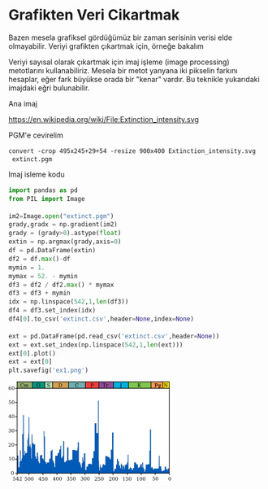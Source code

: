# Grafikten Veri Cikartmak

Bazen mesela grafiksel gördüğümüz bir zaman serisinin verisi elde
olmayabilir. Veriyi grafikten çıkartmak için, örneğe bakalım

Veriyi sayısal olarak çıkartmak için imaj işleme (image processing)
metotlarını kullanabiliriz. Mesela bir metot yanyana iki pikselin
farkını hesaplar, eğer fark büyükse orada bir "kenar" vardır. Bu
teknikle yukarıdaki imajdaki eğri bulunabilir.

Ana imaj

https://en.wikipedia.org/wiki/File:Extinction_intensity.svg

PGM'e cevirelim

```
convert -crop 495x245+29+54 -resize 900x400 Extinction_intensity.svg  extinct.pgm
```

Imaj isleme kodu

```python
import pandas as pd
from PIL import Image

im2=Image.open("extinct.pgm")
grady,gradx = np.gradient(im2)
grady = (grady>0).astype(float)
extin = np.argmax(grady,axis=0)
df = pd.DataFrame(extin)
df2 = df.max()-df
mymin = 1.
mymax = 52. - mymin
df3 = df2 / df2.max() * mymax
df3 = df3 + mymin
idx = np.linspace(542,1,len(df3))
df4 = df3.set_index(idx)
df4[0].to_csv('extinct.csv',header=None,index=None)

ext = pd.DataFrame(pd.read_csv('extinct.csv',header=None))
ext = ext.set_index(np.linspace(542,1,len(ext)))
ext[0].plot()
ext = ext[0]
plt.savefig('ex1.png')
```

![](320px-Extinction_intensity.svg.png)




